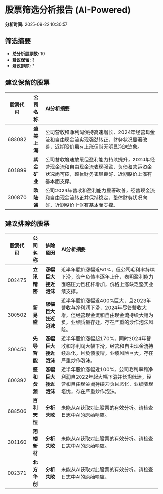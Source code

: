 # 股票筛选分析报告 (AI-Powered)

**分析时间:** 2025-09-22 10:30:57

## 筛选摘要

- **总分析股票数:** 10
- **建议保留:** 3
- **建议排除:** 7

## 建议保留的股票

| 股票代码 | 公司名称 | AI分析摘要 |
|:---:|:---:|:---|
| 688082 | **盛美上海** | 公司营收和净利润保持高速增长，2024年经营现金流和自由现金流实现强劲转正，财务状况显著改善，近期股价虽有上涨但尚无明显泡沫迹象。 |
| 601899 | **紫金矿业** | 公司营收增速放缓但盈利能力持续提升，2024年经营现金流和自由现金流表现强劲，负债和营运资金状况尚可控，整体财务表现良好，近期股价上涨有基本面支撑。 |
| 300870 | **欧陆通** | 公司2024年营收和盈利能力显著改善，经营现金流和自由现金流转正并保持稳定，整体财务状况向好，近期股价上涨有基本面支撑。 |

## 建议排除的股票

| 股票代码 | 公司名称 | 排除原因 | AI分析摘要 |
|:---:|:---:|:---:|:---|
| 002475 | **立讯精密** | **涨幅巨大接近泡沫** | 近半年股价涨幅近50%，但公司毛利率持续下滑，资产负债率逐年上升，表明盈利能力面临压力且杠杆增加，价格上涨缺乏坚实业绩支撑。 |
| 300502 | **新易盛** | **涨幅巨大接近泡沫** | 近半年股价涨幅近400%巨大，且2023年营收与净利润下滑，2024年尽管营收大增，但经营现金流和自由现金流持续大幅为负，业绩质量存疑，存在严重的炒作泡沫风险。 |
| 300450 | **先导智能** | **涨幅巨大接近泡沫** | 近半年股价涨幅超170%，同时2024年营收和净利润大幅下滑，经营和自由现金流持续恶化，且负债激增，业绩风险巨大，存在严重炒作泡沫。 |
| 600392 | **盛和资源** | **涨幅巨大接近泡沫** | 近半年股价涨幅近100%，公司毛利率和净利润自2022年起大幅下滑并长期低迷，经营和自由现金流持续为负且恶化，业绩表现堪忧，存在严重炒作泡沫。 |
| 688506 | **百利天恒** | **分析失败** | 未能从AI获取对此股票的有效分析。请检查日志中AI的原始响应。 |
| 301160 | **翔楼新材** | **分析失败** | 未能从AI获取对此股票的有效分析。请检查日志中AI的原始响应。 |
| 002371 | **北方华创** | **分析失败** | 未能从AI获取对此股票的有效分析。请检查日志中AI的原始响应。 |
